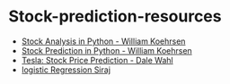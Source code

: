 # Stock-prediction-resources
* [Stock Analysis in Python - William Koehrsen](https://towardsdatascience.com/stock-analysis-in-python-a0054e2c1a4c)  
* [Stock Prediction in Python - William Koehrsen](https://towardsdatascience.com/stock-prediction-in-python-b66555171a2)  
* [Tesla: Stock Price Prediction - Dale Wahl](https://towardsdatascience.com/tesla-stock-price-prediction-f16a702f67d7?source=bookmarks---------10----------------)  
* [logistic Regression Siraj](https://github.com/llSourcell/logistic_regression_newtons_method/blob/master/NewtonCode.ipynb)
